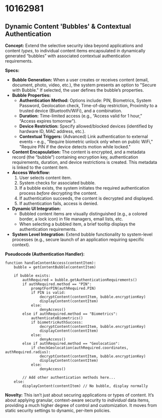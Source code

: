 # 10162981

## Dynamic Content 'Bubbles' & Contextual Authentication

**Concept:** Extend the selective security idea beyond applications and content *types*, to individual content items encapsulated in dynamically generated “bubbles” with associated contextual authentication requirements.

**Specs:**

*   **Bubble Generation:** When a user creates or receives content (email, document, photo, video, etc.), the system presents an option to "Secure with Bubble." If selected, the user defines the bubble’s properties.
*   **Bubble Properties:**
    *   **Authentication Method:** Options include: PIN, Biometrics, System Password, Geolocation check, Time-of-day restriction, Proximity to a trusted device (Bluetooth/WiFi), and a combination.
    *   **Duration:** Time-limited access (e.g., “Access valid for 1 hour,” “Access expires tomorrow”).
    *   **Device Restriction:**  Specify allowed/blocked devices (identified by hardware ID, MAC address, etc.).
    *   **Contextual Triggers:** (Advanced) Link authentication to external events – e.g., "Require biometric unlock only when on public WiFi," "Require PIN if the device detects motion while locked."
*   **Content Encapsulation:** The content is encrypted, and a metadata record (the “bubble”) containing encryption key, authentication requirements, duration, and device restrictions is created. This metadata is linked to the content item.
*   **Access Workflow:**
    1.  User selects content item.
    2.  System checks for associated bubble.
    3.  If a bubble exists, the system initiates the required authentication process *before* decrypting the content.
    4.  If authentication succeeds, the content is decrypted and displayed.
    5.  If authentication fails, access is denied.
*   **Dynamic UI Integration:**
    *   Bubbled content items are visually distinguished (e.g., a colored border, a lock icon) in file managers, email lists, etc.
    *   When selecting a bubbled item, a brief tooltip displays the authentication requirements.
*   **System Level Integration:** Extend bubble functionality to system-level processes (e.g., secure launch of an application requiring specific context).

**Pseudocode (Authentication Handler):**

```
function handleContentAccess(contentItem):
    bubble = getContentBubble(contentItem)

    if bubble exists:
        authRequired = bubble.getAuthenticationRequirements()
        if authRequired.method == "PIN":
            promptForPIN(authRequired.PIN)
            if PIN is valid:
                decryptContent(contentItem, bubble.encryptionKey)
                displayContent(contentItem)
            else:
                denyAccess()
        else if authRequired.method == "Biometrics":
            authenticateBiometrics()
            if biometricAuthSuccess:
                decryptContent(contentItem, bubble.encryptionKey)
                displayContent(contentItem)
            else:
                denyAccess()
        else if authRequired.method == "Geolocation":
            if checkGeolocation(authRequired.coordinates, authRequired.radius):
                decryptContent(contentItem, bubble.encryptionKey)
                displayContent(contentItem)
            else:
                denyAccess()

        // Add other authentication methods here...
    else:
        displayContent(contentItem) // No bubble, display normally
```

**Novelty:** This isn’t just about securing applications or types of content. It’s about applying granular, context-aware security to *individual* data items, providing a much higher degree of control and customization. It moves from static security settings to dynamic, per-item policies.